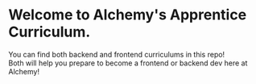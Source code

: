 # Welcome to Alchemy's Apprentice Curriculum.  

You can find both backend and frontend curriculums in this repo!  
Both will help you prepare to become a frontend or backend dev here at Alchemy!
